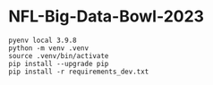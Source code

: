 # NFL-Big-Data-Bowl-2023
```
pyenv local 3.9.8
python -m venv .venv
source .venv/bin/activate
pip install --upgrade pip
pip install -r requirements_dev.txt
```
